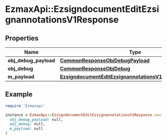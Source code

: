 # EzmaxApi::EzsigndocumentEditEzsignannotationsV1Response

## Properties

| Name | Type | Description | Notes |
| ---- | ---- | ----------- | ----- |
| **obj_debug_payload** | [**CommonResponseObjDebugPayload**](CommonResponseObjDebugPayload.md) |  |  |
| **obj_debug** | [**CommonResponseObjDebug**](CommonResponseObjDebug.md) |  | [optional] |
| **m_payload** | [**EzsigndocumentEditEzsignannotationsV1ResponseMPayload**](EzsigndocumentEditEzsignannotationsV1ResponseMPayload.md) |  |  |

## Example

```ruby
require 'Ezmaxapi'

instance = EzmaxApi::EzsigndocumentEditEzsignannotationsV1Response.new(
  obj_debug_payload: null,
  obj_debug: null,
  m_payload: null
)
```

